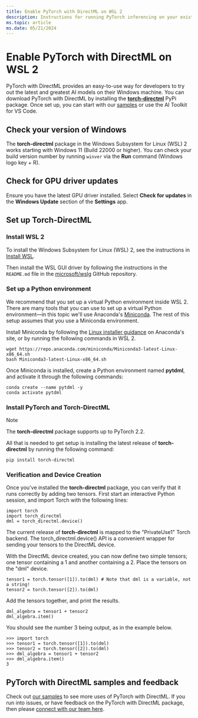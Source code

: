 ```yaml
---
title: Enable PyTorch with DirectML on WSL 2
description: Instructions for running PyTorch inferencing on your existing hardware with **PyTorch with DirectML**, using WSL.
ms.topic: article
ms.date: 05/21/2024
---
```


# Enable PyTorch with DirectML on WSL 2

PyTorch with DirectML provides an easy-to-use way for developers to try out the latest and greatest AI models on their Windows machine. You can download PyTorch with DirectML by installing the [**torch-directml**](https://pypi.org/project/torch-directml/) PyPi package. Once set up, you can start with our [samples](https://github.com/microsoft/DirectML/tree/master/PyTorch) or use the AI Toolkit for VS Code.

## Check your version of Windows 

The **torch-directml** package in the Windows Subsystem for Linux (WSL) 2 works starting with Windows 11 (Build 22000 or higher). You can check your build version number by running `winver` via the **Run** command (Windows logo key + R).

## Check for GPU driver updates
Ensure you have the latest GPU driver installed. Select **Check for updates** in the **Windows Update** section of the **Settings** app.

## Set up Torch-DirectML

### Install WSL 2

To install the Windows Subsystem for Linux (WSL) 2, see the instructions in [Install WSL](/windows/wsl/install).

Then install the WSL GUI driver by following the instructions in the `README.md` file in the [microsoft/wslg](https://github.com/microsoft/wslg) GitHub repository.

### Set up a Python environment 

We recommend that you set up a virtual Python environment inside WSL 2. There are many tools that you can use to set up a virtual Python environment&mdash;in this topic we'll use Anaconda's [Miniconda](https://docs.anaconda.com/free/miniconda/). The rest of this setup assumes that you use a Miniconda environment.

Install Miniconda by following the [Linux installer guidance](https://docs.anaconda.com/free/miniconda/miniconda-install/) on Anaconda's site, or by running the following commands in WSL 2.

```
wget https://repo.anaconda.com/miniconda/Miniconda3-latest-Linux-x86_64.sh 
bash Miniconda3-latest-Linux-x86_64.sh
```

Once Miniconda is installed, create a Python environment named **pytdml**, and activate it through the following commands:

```
conda create --name pytdml -y
conda activate pytdml
```

### Install PyTorch and Torch-DirectML

> [!NOTE]
> The **torch-directml** package supports up to PyTorch 2.2.

All that is needed to get setup is installing the latest release of **torch-directml** by running the following command:

```
pip install torch-directml
```

### Verification and Device Creation

Once you've installed the **torch-directml** package, you can verify that it runs correctly by adding two tensors. First start an interactive Python session, and import Torch with the following lines:

```
import torch
import torch_directml
dml = torch_directml.device()
```

The current release of **torch-directml** is mapped to the "PrivateUse1" Torch backend. The torch_directml.device() API is a convenient wrapper for sending your tensors to the DirectML device.

With the DirectML device created, you can now define two simple tensors; one tensor containing a 1 and another containing a 2. Place the tensors on the "dml" device.

```
tensor1 = torch.tensor([1]).to(dml) # Note that dml is a variable, not a string!
tensor2 = torch.tensor([2]).to(dml)
```

Add the tensors together, and print the results.

```
dml_algebra = tensor1 + tensor2
dml_algebra.item()
```

You should see the number 3 being output, as in the example below.

```
>>> import torch
>>> tensor1 = torch.tensor([1]).to(dml)
>>> tensor2 = torch.tensor([2]).to(dml)
>>> dml_algebra = tensor1 + tensor2
>>> dml_algebra.item()
3
```  

## PyTorch with DirectML samples and feedback 

Check out [our samples](https://github.com/microsoft/DirectML/tree/master/PyTorch) to see more uses of PyTorch with DirectML. If you run into issues, or have feedback on the PyTorch with DirectML package, then please [connect with our team here](https://github.com/microsoft/DirectML/issues).

